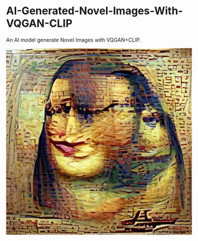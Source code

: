 # AI-Generated-Novel-Images-With-VQGAN-CLIP
An AI model generate Novel Images with VQGAN+CLIP.


![](images/monaliza.png)
